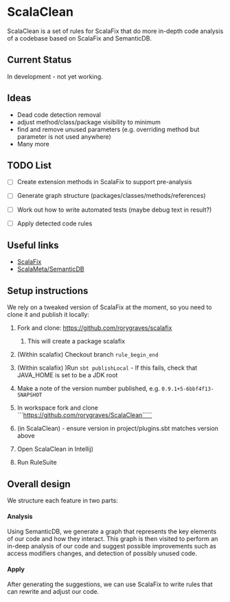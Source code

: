 # ScalaClean

ScalaClean is a set of rules for ScalaFix that do more in-depth code analysis of a codebase 
based on ScalaFix and SemanticDB.

## Current Status

In development - not yet working.

## Ideas

- Dead code detection removal
- adjust method/class/package visibility to minimum
- find and remove unused parameters (e.g. overriding method but parameter is not used anywhere)
- Many more

## TODO List

- [ ] Create extension methods in ScalaFix to support pre-analysis
- [ ] Generate graph structure (packages/classes/methods/references)
- [ ] Work out how to write automated tests (maybe debug text in result?)
- [ ] Apply detected code rules


## Useful links

- [ScalaFix](https://github.com/scalacenter/scalafix)
- [ScalaMeta/SemanticDB](https://scalameta.org/)

## Setup instructions

We rely on a tweaked version of ScalaFix at the moment, so you need to clone it
and publish it locally:

1. Fork and clone: https://github.com/rorygraves/scalafix
    1. This will create a package scalafix
         
1. (Within scalafix) Checkout branch ```rule_begin_end```
1. (Within scalafix) )Run ```sbt publishLocal``` - If this fails, check that JAVA_HOME is set to be a JDK root
1. Make a note of the version number published, e.g. ```0.9.1+5-6bbf4f13-SNAPSHOT```
2. In workspace fork and clone ```https://github.com/rorygraves/ScalaClean`````
2. (in ScalaClean)  - ensure version in project/plugins.sbt matches version above
3. Open ScalaClean in Intellij)
4. Run RuleSuite

## Overall design
We structure each feature in two parts: 

#### Analysis
Using SemanticDB, we generate a graph that represents the key elements of our code and how they interact. 
This graph is then visited to perform an in-deep analysis of our code and suggest possible improvements 
such as access modifiers changes, and detection of possibly unused code.
  
#### Apply
After generating the suggestions, we can use ScalaFix to write rules that can rewrite and adjust our code. 



